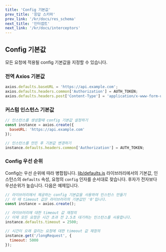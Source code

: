 ```yaml
---
title: 'Config 기본값'
prev_title: '응답 스키마'
prev_link: '/kr/docs/res_schema'
next_title: '인터셉트'
next_link: '/kr/docs/interceptors'
---
```


## Config 기본값

모든 요청에 적용될 config 기본값을 지정할 수 있습니다.

### 전역 Axios 기본값

```js
axios.defaults.baseURL = 'https://api.example.com';
axios.defaults.headers.common['Authorization'] = AUTH_TOKEN;
axios.defaults.headers.post['Content-Type'] = 'application/x-www-form-urlencoded';
```

### 커스텀 인스턴스 기본값

```js
// 인스턴스를 생성할때 config 기본값 설정하기
const instance = axios.create({
  baseURL: 'https://api.example.com'
});

// 인스턴스를 만든 후 기본값 변경하기
instance.defaults.headers.common['Authorization'] = AUTH_TOKEN;
```

### Config 우선 순위

Config는 우선 순위에 따라 병합됩니다. [lib/defaults.js](https://github.com/axios/axios/blob/main/lib/defaults.js#L28) 라이브러리에서의 기본값, 인스턴스의 `defaults` 속성, 요청의 `config` 인자를 순서대로 찾습니다. 후자가 전자보다 우선순위가 높습니다. 다음은 예제입니다.

```js
// 라이브러리에서 제공하는 config 기본값을 사용하여 인스턴스 만들기
// 이 때 timeout 값은 라이브러리의 기본값인 '0'입니다.
const instance = axios.create();

// 라이브러리에 대한 timeout 값 재정의
// 이제 모든 요청은 시간 초과 전 2.5초 대기하는 인스턴스를 사용합니다.
instance.defaults.timeout = 2500;

// 시간이 오래 걸리는 요청에 대한 timeout 값 재정의
instance.get('/longRequest', {
  timeout: 5000
});
```

